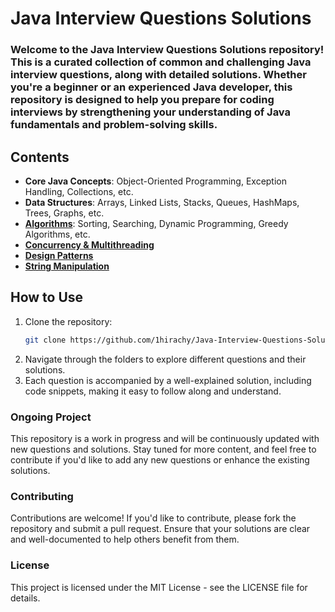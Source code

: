# Java Interview Questions Solutions
### Welcome to the Java Interview Questions Solutions repository! This is a curated collection of common and challenging Java interview questions, along with detailed solutions. Whether you're a beginner or an experienced Java developer, this repository is designed to help you prepare for coding interviews by strengthening your understanding of Java fundamentals and problem-solving skills.

## Contents

- **Core Java Concepts**: Object-Oriented Programming, Exception Handling, Collections, etc.
- **Data Structures**: Arrays, Linked Lists, Stacks, Queues, HashMaps, Trees, Graphs, etc.
- **[Algorithms](src/test/java/Algorithm)**: Sorting, Searching, Dynamic Programming, Greedy Algorithms, etc.
- **[Concurrency & Multithreading](src/test/java/ConcurrencyAndMultithreading)**
- **[Design Patterns](src/test/java/DesignPatterns)**
- **[String Manipulation](src/test/java/StringManupulation)**


## How to Use

1. Clone the repository:
   ```bash
   git clone https://github.com/1hirachy/Java-Interview-Questions-Solutions.git
2. Navigate through the folders to explore different questions and their solutions.
3. Each question is accompanied by a well-explained solution, including code snippets, making it easy to follow along and understand.

### Ongoing Project
This repository is a work in progress and will be continuously updated with new questions and solutions. Stay tuned for more content, and feel free to contribute if you'd like to add any new questions or enhance the existing solutions.

### Contributing
Contributions are welcome! If you'd like to contribute, please fork the repository and submit a pull request. Ensure that your solutions are clear and well-documented to help others benefit from them.

### License
This project is licensed under the MIT License - see the LICENSE file for details.
